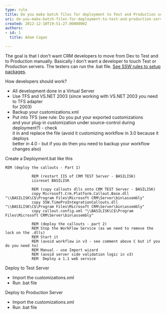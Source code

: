 ```yaml
---
type: rule
title: Do you make batch files for deployment to Test and Production servers? (CRM 4 Only)
uri: do-you-make-batch-files-for-deployment-to-test-and-production-servers-crm-4-only
created: 2012-12-10T19:51:27.0000000Z
authors:
- id: 1
  title: Adam Cogan

---
```


 
The goal is that I don't want CRM developers to move from Dev to Test and to Production           manually. Basically I don't want a developer to touch Test or Production servers.           The testers can run the .bat file. [See SSW rules to setup packages](http&#58;//www.ssw.com.au/ssw/Standards/Rules/RulesToBetterSetups.aspx).
 
How developers should work?

- All development done in a Virtual Server
- Use TFS and VS.NET 2003 (since working with VS.NET 2003 you need to TFS adapter<br>            for 2003)
- Backup your customizations.xml
- Put into TFS (see rule: Do you put your exported customizations<br>            and your plug-in customization under source-control during deployment?) - check<br>            it in and replace the file (avoid it customizing workflow in 3.0 because it deploys<br>            better in 4.0 - but if you do then you need to backup your workflow changes also)


Create a Deployment.bat like this


```
REM (deploy the callouts - Part 1)

            REM (restart IIS of CRM TEST Server - BASILISK)
            iisreset BASILISK

            REM (copy callouts dlls onto CRM TEST Server - BASILISK)
            copy Microsoft.Crm.Platform.Callout.Base.dll "\\BASILISK\C$\Program Files\Microsoft CRM\Server\bin\assembly"            
            copy SSW.TimeProIntegrationCallouts.dll "\\BASILISK\C$\Program Files\Microsoft CRM\Server\bin\assembly"            
            copy callout.config.xml "\\BASILISK\C$\Program Files\Microsoft CRM\Server\bin\assembly" 
            
            REM (deploy the callouts - part 2)
            REM Stop the WorkFlow Service (as we need to remove the lock on the .dlls)
            REM Start it 
            REM (avoid workflow in v3 - see comment above C but if you do you need to)
            REM Manual - use Import wizard
            REM (avoid server side validation logic in v3)
            REM  Deploy a 1.1 web service
```


Deploy to Test Server

- Import the customizations.xml
- Run .bat file




Deploy to Production Server

- Import the customizations.xml
- Run .bat file


